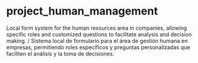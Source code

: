 # project_human_management
Local form system for the human resources area in companies, allowing specific roles and customized questions to facilitate analysis and decision making. / Sistema local de formulario para el área de gestión humana en empresas, permitiendo roles específicos y preguntas personalizadas que faciliten el análisis y la toma de decisiones.
